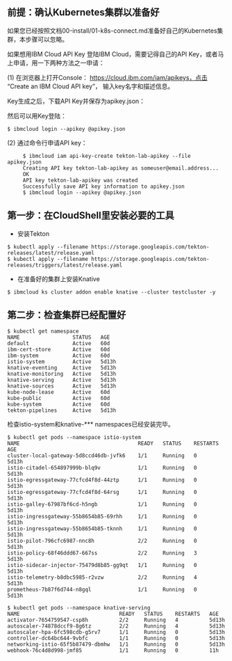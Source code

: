 ## 前提：确认Kubernetes集群以准备好
如果您已经按照文档00-install/01-k8s-connect.md准备好自己的Kubernetes集群，本步骤可以忽略。


如果想用IBM Cloud API Key 登陆IBM Cloud，需要记得自己的API Key，或者马上申请，用一下两种方法之一申请：

(1) 在浏览器上打开Console： https://cloud.ibm.com/iam/apikeys，点击 “Create an IBM Cloud API key”， 输入key名字和描述信息。 
 
 Key生成之后，下载API Key并保存为apikey.json：
 
 然后可以用Key登陆：
 ```
 $ ibmcloud login --apikey @apikey.json
 ```

(2) 通过命令行申请API key：
```
     $ ibmcloud iam api-key-create tekton-lab-apikey --file apikey.json
     Creating API key tekton-lab-apikey as someuser@email.address...
     OK
     API key tekton-lab-apikey was created
     Successfully save API key information to apikey.json
     $ ibmcloud login --apikey @apikey.json
```

## 第一步：在CloudShell里安装必要的工具
* 安装Tekton
```
$ kubectl apply --filename https://storage.googleapis.com/tekton-releases/latest/release.yaml
$ kubectl apply --filename https://storage.googleapis.com/tekton-releases/triggers/latest/release.yaml
```
* 在准备好的集群上安装Knative
```
$ ibmcloud ks cluster addon enable knative --cluster testcluster -y
```

## 第二步：检查集群已经配置好
```
$ kubectl get namespace
NAME                 STATUS   AGE
default              Active   60d
ibm-cert-store       Active   60d
ibm-system           Active   60d
istio-system         Active   5d13h
knative-eventing     Active   5d13h
knative-monitoring   Active   5d13h
knative-serving      Active   5d13h
knative-sources      Active   5d13h
kube-node-lease      Active   60d
kube-public          Active   60d
kube-system          Active   60d
tekton-pipelines     Active   5d13h
```

检查istio-system和knative-*** namespaces已经安装完毕。

```
$ kubectl get pods --namespace istio-system
NAME                                      READY   STATUS    RESTARTS   AGE
cluster-local-gateway-5d8ccd46db-jvfk6    1/1     Running   0          5d13h
istio-citadel-654897999b-blq9v            1/1     Running   0          5d13h
istio-egressgateway-77cfcd4f8d-44ztp      1/1     Running   0          5d13h
istio-egressgateway-77cfcd4f8d-64rsg      1/1     Running   0          5d13h
istio-galley-67987bf6cd-h5ngb             1/1     Running   0          5d13h
istio-ingressgateway-55b8654b85-69rhh     1/1     Running   0          5d13h
istio-ingressgateway-55b8654b85-tknnh     1/1     Running   0          5d13h
istio-pilot-796cfc6987-nnc8h              2/2     Running   0          5d13h
istio-policy-68f46ddd67-667ss             2/2     Running   3          5d13h
istio-sidecar-injector-75479d8b85-gg9qt   1/1     Running   0          5d13h
istio-telemetry-b8dbc5985-r2vzw           2/2     Running   4          5d13h
prometheus-7b87f6d744-n8gql               1/1     Running   0          5d13h

$ kubectl get pods --namespace knative-serving
NAME                                READY   STATUS    RESTARTS   AGE
activator-7654759547-csp8h          2/2     Running   4          5d13h
autoscaler-74878dccf9-8g6tz         2/2     Running   4          5d13h
autoscaler-hpa-6fc598cdb-g5rv7      1/1     Running   0          5d13h
controller-dc64bc644-9vbfc          1/1     Running   0          5d13h
networking-istio-65f5b87479-dbmhw   1/1     Running   0          5d13h
webhook-76c4d8d998-jmf85            1/1     Running   0          11h
```



